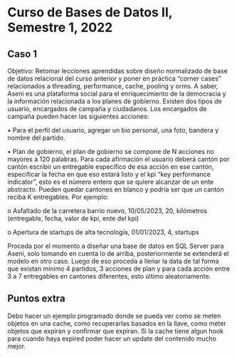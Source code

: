 # Curso de Bases de Datos II, Semestre 1, 2022

## Caso 1
Objetivo: Retomar lecciones aprendidas sobre diseño normalizado de base de datos relacional del curso anterior y poner en práctica “corner cases” relacionados a threading, performance, cache, pooling y orms.
A saber, Aseni es una plataforma social para el enriquecimiento de la democracia y la información relacionada a los planes de gobierno. Existen dos tipos de usuario, encargados de campaña y ciudadanos. 
Los encargados de campaña pueden hacer las siguientes acciones:

• Para el perfil del usuario, agregar un bio personal, una foto, bandera y nombre del partido. 

• Plan de gobierno, el plan de gobierno se compone de N acciones no mayores a 120 palabras. Para cada afirmación el usuario deberá cantón por cantón escribir un entregable específico de esa acción en ese cantón, especificar la fecha en que eso estará listo y el kpi “key performance indicator”, esto es el número entero que se quiere alcanzar de un ente abstracto. Pueden quedar cantones en blanco y podría ser que un cantón reciba K entregables. Por ejemplo:

o Asfaltado de la carretera barrio nuevo, 10/05/2023, 20, kilómetros (entregable, fecha, valor de kpi, ente del kpi)

o Apertura de startups de alta tecnología, 01/01/2023, 4, startups

Proceda por el momento a diseñar una base de datos en SQL Server para Aseni, solo tomando en cuenta  lo de arriba, posteriormente se extenderá el modelo en otro caso. Luego de eso proceda a llenar la data de tal forma que existan mínimo 4 partidos, 3 acciones de plan y para cada acción entre 3 a 7 entregables en cantones diferentes, esto último aleatoriamente.

## Puntos extra
Debo hacer un ejemplo programado donde se pueda ver como se meten objetos en una cache, como recuperarlas basados en la llave, como meter objetos que expiran y confirmar que expiran.
Si la cache tiene algun hook para cuando haya expired poder hacer un update del contenido mucho mejor.
